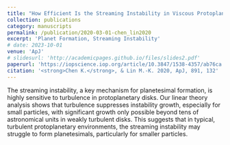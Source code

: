```yaml
---
title: "How Efficient Is the Streaming Instability in Viscous Protoplanetary Disks?"
collection: publications
category: manuscripts
permalink: /publication/2020-03-01-chen_lin2020
excerpt: 'Planet Formation, Streaming Instability'
# date: 2023-10-01
venue: 'ApJ'
# slidesurl: 'http://academicpages.github.io/files/slides2.pdf'
paperurl: 'https://iopscience.iop.org/article/10.3847/1538-4357/ab76ca'
citation: '<strong>Chen K.</strong>, & Lin M.-K. 2020, ApJ, 891, 132'
---
```


The streaming instability, a key mechanism for planetesimal formation, is highly sensitive to turbulence in protoplanetary disks. Our linear theory analysis shows that turbulence suppresses instability growth, especially for small particles, with significant growth only possible beyond tens of astronomical units in weakly turbulent disks. This suggests that in typical, turbulent protoplanetary environments, the streaming instability may struggle to form planetesimals, particularly for smaller particles.